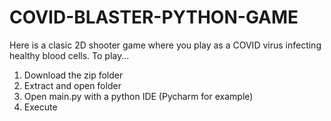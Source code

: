 # COVID-BLASTER-PYTHON-GAME

Here is a clasic 2D shooter game where you play as a COVID virus infecting healthy blood cells.
To play...
1. Download the zip folder
2. Extract and open folder
3. Open main.py with a python IDE (Pycharm for example) 
4. Execute

